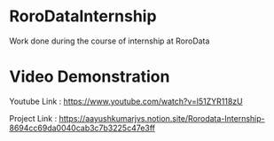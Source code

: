 # RoroDataInternship
Work done during the course of internship at RoroData
# Video Demonstration 
Youtube Link : https://www.youtube.com/watch?v=l51ZYR118zU 

Project Link : https://aayushkumarjvs.notion.site/Rorodata-Internship-8694cc69da0040cab3c7b3225c47e3ff
